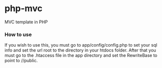 # php-mvc
MVC template in PHP 

### How to use
If you wish to use this, you must go to app/config/config.php to set your sql info and set the url root to the directory in your htdocs folder.
After that you must go to the .htaccess file in the app directory and set the RewriteBase to point to /<dirname>/public.
